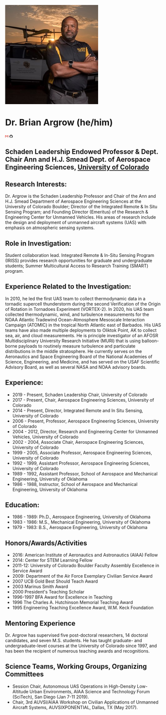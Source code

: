 ![image](./../img/team/argrow.jpg)
# Dr. Brian Argrow (he/him)

<i class="fab fa-github"></i>
<i class="fab fa-twitter"></i>

[<img src="./../img/gmail.png" width="2%" height="2%">](mailto:brian.argrow@colorado.edu)
[<img src="./../img/github.png" width="2%" height="2%">](https://github.com/bargrow)

## Schaden Leadership Endowed Professor & Dept. Chair Ann and H.J. Smead Dept. of Aerospace Engineering Sciences, [University of Colorado](https://www.colorado.edu/aerospace/brian-argrow)

## Research Interests:
Dr. Argrow is the Schaden Leadership Professor and Chair of the Ann and H.J. Smead Department of Aerospace Engineering Sciences at the University of Colorado Boulder; Director of the Integrated Remote & In Situ Sensing Program; and Founding Director (Emeritus) of the Research & Engineering Center for Unmanned Vehicles. His areas of research include the design and deployment of unmanned aircraft systems (UAS) with emphasis on atmospheric sensing systems. 

## Role in Investigation:
Student collaboration lead.  Integrated Remote & In-Situ Sensing Program (IRISS) provides research opportunities for graduate and undergraduate students; Summer Multicultural Access to Research Training (SMART) program.

## Experience Related to the Investigation:
In 2010, he led the first UAS team to collect thermodynamic data in a tornadic supercell thunderstorm during the second Verification of the Origin of Rotation in Tornadoes Experiment (VORTEX-2). In 2020, his UAS team collected thermodynamic, wind, and turbulence measurements for the NOAA Atlantic Tradewind Ocean-Atmosphere Mesoscale Interaction Campaign (ATOMIC) in the tropical North Atlantic east of Barbados. His UAS teams have also made multiple deployments to Oliktok Point, AK to collect sea, air, and cloud measurements. He is principle investigator of an AFOSR Multidisciplinary University Research Initiative (MURI) that is using balloon-borne payloads to routinely measure turbulence and particulate distributions in the middle stratosphere. He currently serves on the Aeronautics and Space Engineering Board of the National Academies of Science, Engineering, and Medicine, and has served on the USAF Scientific Advisory Board, as well as several NASA and NOAA advisory boards.

## Experience:
- 2019 - Present, Schaden Leadership Chair, University of Colorado
- 2017 - Present, Chair, Aerospace Engineering Sciences, University of Colorado
- 2014 - Present, Director, Integrated Remote and In Situ Sensing, University of Colorado
- 2006 - Present, Professor, Aerospace Engineering Sciences, University of Colorado
- 2004 - 2012, Director, Research and Engineering Center for Unmanned Vehicles, University of Colorado
- 2002 - 2004, Associate Chair, Aerospace Engineering Sciences, University of Colorado
- 1999 - 2005, Associate Professor, Aerospace Engineering Sciences, University of Colorado
- 1992 - 1999, Assistant Professor, Aerospace Engineering Sciences, University of Colorado
- 1989 - 1992, Assistant Professor, School of Aerospace and Mechanical Engineering, University of Oklahoma
- 1986 - 1988, Instructor, School of Aerospace and Mechanical Engineering, University of Oklahoma

## Education:
- 1986 - 1989: Ph.D., Aerospace Engineering, University of Oklahoma
- 1983 - 1986: M.S., Mechanical Engineering, University of Oklahoma
- 1979 - 1983: B.S., Aerospace Engineering, University of Oklahoma

## Honors/Awards/Activities
- 2016:	 American Institute of Aeronautics and Astronautics (AIAA) Fellow
- 2014:	 Center for STEM Learning Fellow
- 2011-12:   University of Colorado Boulder Faculty Assembly Excellence in Service Award
- 2009: 	Department of the Air Force Exemplary Civilian Service Award
- 2007 UCB Gold Best Should Teach Award
- 2003 Marinus Smith Award
- 2000 President's Teaching Scholar
- 1996-1997 BFA Award for Excellence in Teaching 
- 1996 The Charles A. Hutchinson Memorial Teaching Award
- 1995 Engineering Teaching Excellence Award, W.M. Keck Foundation

## Mentoring Experience
Dr. Argrow has supervised five post-doctoral researchers, 14 doctoral candidates, and seven M.S. students.  He has taught graduate- and undergraduate-level courses at the University of Colorado since 1997, and has been the recipient of numerous teaching awards and recognitions.

## Science Teams, Working Groups, Organizing Committees
- Session Chair, Autonomous UAS Operations in High-Density Low-Altitude Urban Environments, AIAA Science and Technology Forum (SciTech), San Diego (Jan 7-11 2019).
- Chair, 3rd AUVSI/AIAA Workshop on Civilian Applications of Unmanned Aircraft Systems, AUVSIXPONENTIAL, Dallas, TX (May 2017).

